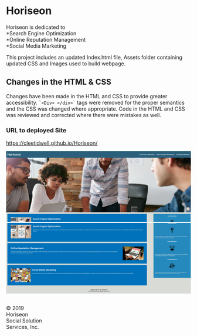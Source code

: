 # Horiseon

Horiseon is dedicated to<br>
*Search Engine Optimization<br>
*Online Reputation Management<br>
*Social Media Marketing

This project includes an updated Index.html file, Assets folder containing updated CSS and Images used to build webpage.

## Changes in the HTML & CSS

Changes have been made in the HTML and CSS to provide greater accessibility.
`` `<Div> </div>` `` tags were removed for the proper semantics and the CSS was changed where appropriate.
Code in the HTML and CSS was reviewed and corrected where there were mistakes as well.

### URL to deployed Site

https://cleetidwell.github.io/Horiseon/

![Screenshot of Deployed Site top](./assets/images/Deployed1.jpg)
![Screenshot of Deployed Site bottom](./assets/images/Deployed2.jpg)


<footer>
<p style="float:left; width: 20%;">
© 2019 Horiseon Social Solution Services, Inc.
</p>
</footer>